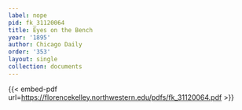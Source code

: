 ```yaml
---
label: nope
pid: fk_31120064
title: Eyes on the Bench
year: '1895'
author: Chicago Daily
order: '353'
layout: single
collection: documents
---
```



{{< embed-pdf url=https://florencekelley.northwestern.edu/pdfs/fk_31120064.pdf >}}